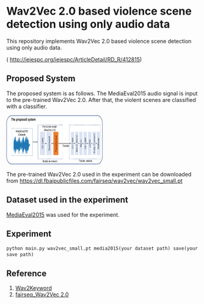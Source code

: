 # Wav2Vec 2.0 based violence scene detection using only audio data

This repository implements Wav2Vec 2.0 based violence scene detection using only audio data.

( http://ieiespc.org/ieiespc/ArticleDetail/RD_R/412815)



## Proposed System

The proposed system is as follows.
The MediaEval2015 audio signal is input to the pre-trained Wav2Vec 2.0. After that, the violent scenes are classified with a classifier.

<img src="/images/model.png" width="50%" height="130">

The pre-trained Wav2Vec 2.0 used in the experiment can be downloaded from https://dl.fbaipublicfiles.com/fairseq/wav2vec/wav2vec_small.pt



## Dataset used in the experiment

[MediaEval2015](https://liris-accede.ec-lyon.fr/) was used for the experiment. 



## Experiment

```
python main.py wav2vec_small.pt media2015(your dataset path) save(your save path)
```



## Reference

1. [Wav2Keyword](https://github.com/qute012/Wav2Keyword)
2. [fairseq_Wav2Vec 2.0](https://github.com/pytorch/fairseq/blob/main/examples/wav2vec/README.md)


